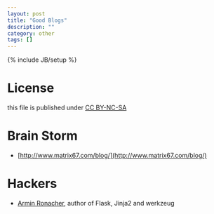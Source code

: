```yaml
---
layout: post
title: "Good Blogs"
description: ""
category: other
tags: []
---
```

{% include JB/setup %}
# License
this file is published under [CC BY-NC-SA](http://creativecommons.org/licenses/by-nc-sa/3.0/)

# Brain Storm
* [http://www.matrix67.com/blog/](http://www.matrix67.com/blog/)

# Hackers
* [Armin Ronacher](http://lucumr.pocoo.org/), author of Flask, Jinja2 and werkzeug
